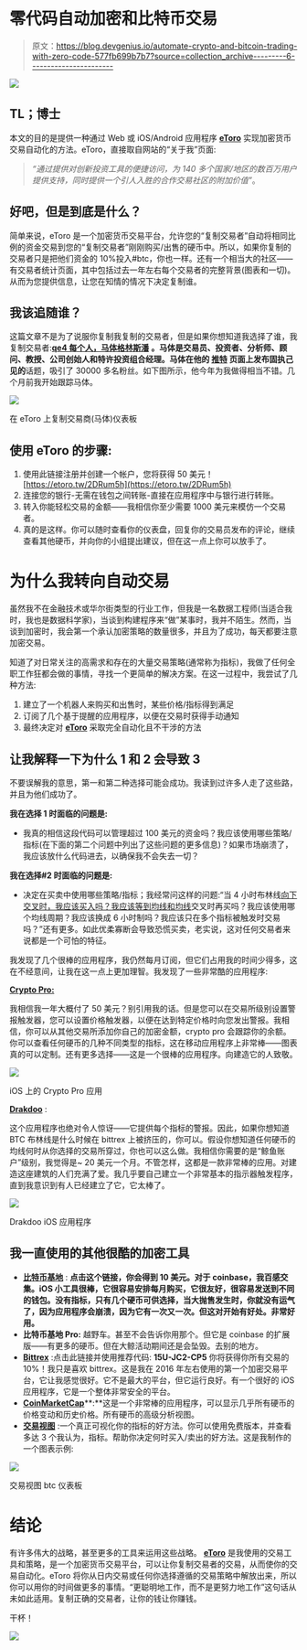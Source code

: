 # 零代码自动加密和比特币交易

> 原文：<https://blog.devgenius.io/automate-crypto-and-bitcoin-trading-with-zero-code-577fb699b7b7?source=collection_archive---------6----------------------->

![](img/c7d3f955f20dc4907990eb3e1f8dedd0.png)

## **TL；博士**

本文的目的是提供一种通过 Web 或 iOS/Android 应用程序 [**eToro**](https://etoro.tw/31tDQMm) 实现加密货币交易自动化的方法。eToro，直接取自网站的“关于我”页面:

> *“通过提供对创新投资工具的便捷访问，为 140 多个国家/地区的数百万用户提供支持，同时提供一个引人入胜的合作交易社区的附加价值”*。

## 好吧，但是到底是什么？

简单来说，eToro 是一个加密货币交易平台，允许您的“复制交易者”自动将相同比例的资金交易到您的“复制交易者”刚刚购买/出售的硬币中。所以，如果你复制的交易者只是把他们资金的 10%投入#btc，你也一样。还有一个相当大的社区——有交易者统计页面，其中包括过去一年左右每个交易者的完整背景(图表和一切)。从而为您提供信息，让您在知情的情况下决定复制谁。

## 我该追随谁？

这篇文章不是为了说服你复制我复制的交易者，但是如果你想知道我选择了谁，我复制交易者:[**qe4 每个人，马体格林斯潘**](https://www.etoro.com/people/qe4everyone) **。**马体是交易员、投资者、分析师、顾问、教授、公司创始人和特许投资组合经理。马体在他的 [**推特**](https://twitter.com/MatiGreenspan?ref_src=twsrc%5Egoogle%7Ctwcamp%5Eserp%7Ctwgr%5Eauthor) 页面上发布**固执己见的**话题，吸引了 30000 多名粉丝。如下图所示，他今年为我做得相当不错。几个月前我开始跟踪马体。

![](img/c84edc4977cf7bd7b087396b9828b347.png)

在 eToro 上复制交易商(马体)仪表板

## 使用 eToro 的步骤:

1.  使用此链接注册并创建一个帐户，您将获得 50 美元！[https://etoro.tw/2DRum5h](https://etoro.tw/2DRum5h)
2.  连接您的银行-无需在钱包之间转账-直接在应用程序中与银行进行转账。
3.  转入你能轻松交易的金额——我相信你至少需要 1000 美元来模仿一个交易者。
4.  真的是这样。你可以随时查看你的仪表盘，回复你的交易员发布的评论，继续查看其他硬币，并向你的小组提出建议，但在这一点上你可以放手了。

# 为什么我转向自动交易

虽然我不在金融技术或华尔街类型的行业工作，但我是一名数据工程师(当适合我时，我也是数据科学家)，当谈到构建程序来“做”某事时，我并不陌生。然而，当谈到加密时，我会第一个承认加密策略的数量很多，并且为了成功，每天都要注意加密交易。

知道了对日常关注的高需求和存在的大量交易策略(通常称为指标)，我做了任何全职工作狂都会做的事情，寻找一个更简单的解决方案。在这一过程中，我尝试了几种方法:

1.  建立了一个机器人来购买和出售时，某些价格/指标得到满足
2.  订阅了几个基于提醒的应用程序，以便在交易时获得手动通知
3.  最终决定对 [**eToro**](https://etoro.tw/31tDQMm) 采取完全自动化且不干涉的方法

## 让我解释一下为什么 1 和 2 会导致 3

不要误解我的意思，第一和第二种选择可能会成功。我读到过许多人走了这些路，并且为他们成功了。

**我在选择 1 时面临的问题是:**

*   我真的相信这段代码可以管理超过 100 美元的资金吗？我应该使用哪些策略/指标(在下面的第二个问题中列出了这些问题的更多信息)？如果市场崩溃了，我应该放什么代码进去，以确保我不会失去一切？

**我在选择#2 时面临的问题是:**

*   决定在买卖中使用哪些策略/指标；我经常问这样的问题:“当 4 小时布林线[向下交叉时，我应该买入吗？我应该等到均线](https://www.bollingerbands.com)[和均线](https://www.investopedia.com/terms/e/ema.asp)交叉时再买吗？我应该使用哪个均线周期？我应该换成 6 小时制吗？我应该只在多个指标被触发时交易吗？”还有更多。如此优柔寡断会导致恐慌买卖，老实说，这对任何交易者来说都是一个可怕的特征。

我发现了几个很棒的应用程序，我仍然每月订阅，但它们占用我的时间少得多，这在不经意间，让我在这一点上更加理智。我发现了一些非常酷的应用程序:

[**Crypto Pro:**](https://cryptopro.app)

我相信我一年大概付了 50 美元？别引用我的话。但是您可以在交易所级别设置警报触发器，您可以设置价格触发器，以便在达到特定价格时向您发出警报。我相信，你可以从其他交易所添加你自己的加密金额，crypto pro 会跟踪你的余额。你可以查看任何硬币的几种不同类型的指标，这在移动应用程序上非常棒——图表真的可以定制。还有更多选择——这是一个很棒的应用程序。向建造它的人致敬。

![](img/db7f92805f4f4953851911eed342fe5a.png)

iOS 上的 Crypto Pro 应用

[**Drakdoo**](https://www.drakdoo.com) :

这个应用程序也绝对令人惊讶——它提供每个指标的警报。因此，如果你想知道 BTC 布林线是什么时候在 bittrex 上被挤压的，你可以。假设你想知道任何硬币的均线何时从你选择的交易所穿过，你也可以这么做。我相信你需要的是“鲸鱼账户”级别，我觉得是~ 20 美元一个月。不管怎样，这都是一款非常棒的应用。对建造这座建筑的人们充满了爱。我几乎要自己建立一个非常基本的指示器触发程序，直到我意识到有人已经建立了它，它太棒了。

![](img/f2e644eec39585858def58636e3e03fb.png)

Drakdoo iOS 应用程序

## 我一直使用的其他很酷的加密工具

*   [**比特币基地**](https://www.coinbase.com/join/bade_1v) : **点击这个链接，你会得到 10 美元。对于 coinbase，我百感交集。iOS 小工具很棒，它很容易安排每月购买，它很友好，很容易发送到不同的钱包。没有指标，只有几个硬币可供选择，当大抛售发生时，你就没有运气了，因为应用程序会崩溃，因为它有一次又一次。但这对开始有好处。非常好用。**
*   **比特币基地 Pro:** 越野车。甚至不会告诉你用那个。但它是 coinbase 的扩展版——有更多的硬币。但在大鲸活动期间还是会坠毁。去别的地方。
*   [**Bittrex**](https://bittrex.com/Account/Register?referralCode=15U-JC2-CP5) :点击此链接并使用推荐代码: **15U-JC2-CP5** 你将获得你所有交易的 10%！我只是喜欢 bittrex。这是我在 2016 年左右使用的第一个加密交易平台，它让我感觉很好。它不是最大的平台，但它运行良好。有一个很好的 iOS 应用程序，它是一个整体非常安全的平台。
*   [**CoinMarketCap**](https://coinmarketcap.com)**:**这是一个非常棒的应用程序，可以显示几乎所有硬币的价格变动和历史价格。所有硬币的高级分析视图。
*   [**交易视图**](https://www.tradingview.com) :一个真正可视化你的指标的好方法。你可以使用免费版本，并查看多达 3 个我认为，指标。帮助你决定何时买入/卖出的好方法。这是我制作的一个图表示例:

![](img/9e2ef0c27c055586fe9762b4800ec437.png)

交易视图 btc 仪表板

# 结论

有许多伟大的战略，甚至更多的工具来运用这些战略。 [**eToro**](https://etoro.tw/2DRum5h) 是我使用的交易工具和策略，是一个加密货币交易平台，可以让你复制交易者的交易，从而使你的交易自动化。eToro 将你从日内交易或任何你选择遵循的交易策略中解放出来，所以你可以用你的时间做更多的事情。“更聪明地工作，而不是更努力地工作”这句话从未如此适用。复制正确的交易者，让你的钱让你赚钱。

干杯！

[![](img/7e52048606ff707bf91c6c8d9cf5ee85.png)](https://www.buymeacoffee.com/31yearoldmoron)